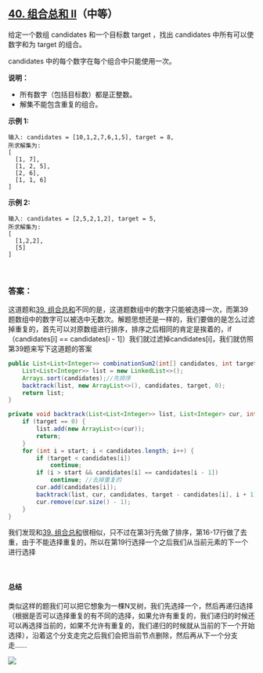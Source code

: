 ## [40. 组合总和 II](https://leetcode-cn.com/problems/combination-sum-ii/)（中等）

给定一个数组 candidates 和一个目标数 target ，找出 candidates 中所有可以使数字和为 target 的组合。

candidates 中的每个数字在每个组合中只能使用一次。

**说明：**

- 所有数字（包括目标数）都是正整数。
- 解集不能包含重复的组合。 

**示例 1:**

```
输入: candidates = [10,1,2,7,6,1,5], target = 8,
所求解集为:
[
  [1, 7],
  [1, 2, 5],
  [2, 6],
  [1, 1, 6]
]
```

**示例 2:**

```
输入: candidates = [2,5,2,1,2], target = 5,
所求解集为:
[
  [1,2,2],
  [5]
]
```

<br/>

### 答案：

这道题和[39. 组合总和](https://github.com/sdwwld/leetCode/blob/master/src/main/java/com/wld/java/leetcode/leetCode0039.md)不同的是，这道题数组中的数字只能被选择一次，而第39题数组中的数字可以被选中无数次。解题思想还是一样的，我们要做的是怎么过滤掉重复的，首先可以对原数组进行排序，排序之后相同的肯定是挨着的，if（candidates[i] == candidates[i - 1]）我们就过滤掉candidates[i]，我们就仿照第39题来写下这道题的答案

```java
public List<List<Integer>> combinationSum2(int[] candidates, int target) {
    List<List<Integer>> list = new LinkedList<>();
    Arrays.sort(candidates);//先排序
    backtrack(list, new ArrayList<>(), candidates, target, 0);
    return list;
}

private void backtrack(List<List<Integer>> list, List<Integer> cur, int[] candidates, int target, int start) {
    if (target == 0) {
        list.add(new ArrayList<>(cur));
        return;
    }
    for (int i = start; i < candidates.length; i++) {
        if (target < candidates[i])
            continue;
        if (i > start && candidates[i] == candidates[i - 1])
            continue; //去掉重复的
        cur.add(candidates[i]);
        backtrack(list, cur, candidates, target - candidates[i], i + 1);
        cur.remove(cur.size() - 1);
    }
}
```

我们发现和[39. 组合总和](https://github.com/sdwwld/leetCode/blob/master/src/main/java/com/wld/java/leetcode/leetCode0039.md)很相似，只不过在第3行先做了排序，第16-17行做了去重，由于不能选择重复的，所以在第19行选择一个之后我们从当前元素的下一个进行选择

<br/>

#### 总结

类似这样的题我们可以把它想象为一棵N叉树，我们先选择一个，然后再递归选择（根据是否可以选择重复的有不同的选择，如果允许有重复的，我们递归的时候还可以再选择当前的，如果不允许有重复的，我们递归的时候就从当前的下一个开始选择），沿着这个分支走完之后我们会把当前节点删除，然后再从下一个分支走……



![](https://img-blog.csdnimg.cn/20200807155236311.png)

#### 